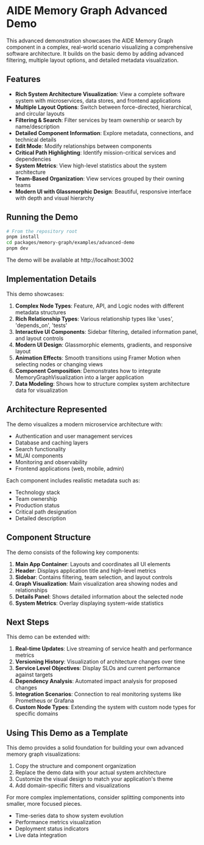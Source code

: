 # AIDE Memory Graph Advanced Demo

This advanced demonstration showcases the AIDE Memory Graph component in a complex, real-world scenario visualizing a comprehensive software architecture. It builds on the basic demo by adding advanced filtering, multiple layout options, and detailed metadata visualization.

## Features

- **Rich System Architecture Visualization**: View a complete software system with microservices, data stores, and frontend applications
- **Multiple Layout Options**: Switch between force-directed, hierarchical, and circular layouts
- **Filtering & Search**: Filter services by team ownership or search by name/description
- **Detailed Component Information**: Explore metadata, connections, and technical details
- **Edit Mode**: Modify relationships between components
- **Critical Path Highlighting**: Identify mission-critical services and dependencies
- **System Metrics**: View high-level statistics about the system architecture
- **Team-Based Organization**: View services grouped by their owning teams
- **Modern UI with Glassmorphic Design**: Beautiful, responsive interface with depth and visual hierarchy

## Running the Demo

```bash
# From the repository root
pnpm install
cd packages/memory-graph/examples/advanced-demo
pnpm dev
```

The demo will be available at http://localhost:3002

## Implementation Details

This demo showcases:

1. **Complex Node Types**: Feature, API, and Logic nodes with different metadata structures
2. **Rich Relationship Types**: Various relationship types like 'uses', 'depends_on', 'tests'
3. **Interactive UI Components**: Sidebar filtering, detailed information panel, and layout controls
4. **Modern UI Design**: Glassmorphic elements, gradients, and responsive layout
5. **Animation Effects**: Smooth transitions using Framer Motion when selecting nodes or changing views
6. **Component Composition**: Demonstrates how to integrate MemoryGraphVisualization into a larger application
7. **Data Modeling**: Shows how to structure complex system architecture data for visualization

## Architecture Represented

The demo visualizes a modern microservice architecture with:

- Authentication and user management services
- Database and caching layers
- Search functionality
- ML/AI components
- Monitoring and observability
- Frontend applications (web, mobile, admin)

Each component includes realistic metadata such as:

- Technology stack
- Team ownership
- Production status
- Critical path designation
- Detailed description

## Component Structure

The demo consists of the following key components:

1. **Main App Container**: Layouts and coordinates all UI elements
2. **Header**: Displays application title and high-level metrics
3. **Sidebar**: Contains filtering, team selection, and layout controls
4. **Graph Visualization**: Main visualization area showing nodes and relationships
5. **Details Panel**: Shows detailed information about the selected node
6. **System Metrics**: Overlay displaying system-wide statistics

## Next Steps

This demo can be extended with:

1. **Real-time Updates**: Live streaming of service health and performance metrics
2. **Versioning History**: Visualization of architecture changes over time
3. **Service Level Objectives**: Display SLOs and current performance against targets
4. **Dependency Analysis**: Automated impact analysis for proposed changes
5. **Integration Scenarios**: Connection to real monitoring systems like Prometheus or Grafana
6. **Custom Node Types**: Extending the system with custom node types for specific domains

## Using This Demo as a Template

This demo provides a solid foundation for building your own advanced memory graph visualizations:

1. Copy the structure and component organization
2. Replace the demo data with your actual system architecture
3. Customize the visual design to match your application's theme
4. Add domain-specific filters and visualizations

For more complex implementations, consider splitting components into smaller, more focused pieces.

- Time-series data to show system evolution
- Performance metrics visualization
- Deployment status indicators
- Live data integration
